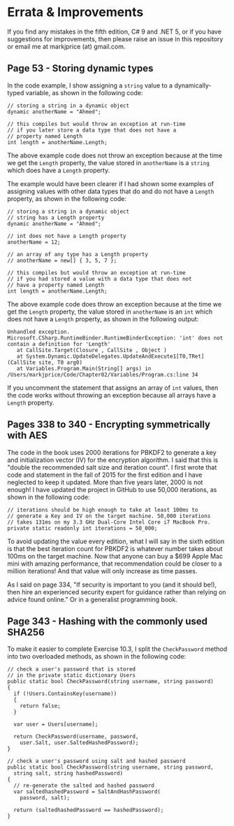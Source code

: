 # Errata & Improvements

If you find any mistakes in the fifth edition, C# 9 and .NET 5, or if you have suggestions for improvements, then please raise an issue in this repository or email me at markjprice (at) gmail.com.

## Page 53 - Storing dynamic types

In the code example, I show assigning a `string` value to a dynamically-typed variable, as shown in the following code:
```
// storing a string in a dynamic object
dynamic anotherName = "Ahmed";

// this compiles but would throw an exception at run-time
// if you later store a data type that does not have a 
// property named Length
int length = anotherName.Length;
```

The above example code does not throw an exception because at the time we get the `Length` property, the value stored in `anotherName` is a `string` which does have a `Length` property.

The example would have been clearer if I had shown some examples of assigning values with other data types that do and do not have a `Length` property, as shown in the following code:

```
// storing a string in a dynamic object
// string has a Length property
dynamic anotherName = "Ahmed";

// int does not have a Length property
anotherName = 12;

// an array of any type has a Length property
// anotherName = new[] { 3, 5, 7 };

// this compiles but would throw an exception at run-time
// if you had stored a value with a data type that does not 
// have a property named Length
int length = anotherName.Length;
```

The above example code does throw an exception because at the time we get the `Length` property, the value stored in `anotherName` is an `int` which does not have a `Length` property, as shown in the following output:

```
Unhandled exception. Microsoft.CSharp.RuntimeBinder.RuntimeBinderException: 'int' does not contain a definition for 'Length'
   at CallSite.Target(Closure , CallSite , Object )
   at System.Dynamic.UpdateDelegates.UpdateAndExecute1[T0,TRet](CallSite site, T0 arg0)
   at Variables.Program.Main(String[] args) in /Users/markjprice/Code/Chapter02/Variables/Program.cs:line 34
```

If you uncomment the statement that assigns an array of `int` values, then the code works without throwing an exception because all arrays have a `Length` property.

## Pages 338 to 340 - Encrypting symmetrically with AES

The code in the book uses 2000 iterations for PBKDF2 to generate a key and initialization vector (IV) for the encryption algorithm. I said that this is "double the recommended salt size and iteration count". I first wrote that code and statement in the fall of 2015 for the first edition and I have neglected to keep it updated. More than five years later, 2000 is not enough! I have updated the project in GitHub to use 50,000 iterations, as shown in the following code:

```
// iterations should be high enough to take at least 100ms to 
// generate a Key and IV on the target machine. 50,000 iterations
// takes 131ms on my 3.3 GHz Dual-Core Intel Core i7 MacBook Pro.
private static readonly int iterations = 50_000;
```

To avoid updating the value every edition, what I will say in the sixth edition is that the best iteration count for PBKDF2 is whatever number takes about 100ms on the target machine. Now that anyone can buy a $699 Apple Mac mini with amazing performance, that recommendation could be closer to a million iterations! And that value will only increase as time passes. 

As I said on page 334, "If security is important to you (and it should be!), then hire an experienced security expert for guidance rather than relying on advice found online." Or in a generalist programming book.

## Page 343 - Hashing with the commonly used SHA256
To make it easier to complete Exercise 10.3, I split the `CheckPassword` method into two overloaded methods, as shown in the following code:
```
// check a user's password that is stored
// in the private static dictionary Users
public static bool CheckPassword(string username, string password)
{
  if (!Users.ContainsKey(username))
  {
    return false;
  }

  var user = Users[username];

  return CheckPassword(username, password, 
    user.Salt, user.SaltedHashedPassword);
}

// check a user's password using salt and hashed password
public static bool CheckPassword(string username, string password, 
  string salt, string hashedPassword)
{
  // re-generate the salted and hashed password 
  var saltedhashedPassword = SaltAndHashPassword(
    password, salt);

  return (saltedhashedPassword == hashedPassword);
}
```
